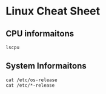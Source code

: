 # Linux Cheat Sheet

## CPU informaitons

```
lscpu
```

## System Informaitons

```
cat /etc/os-release
cat /etc/*-release
```
